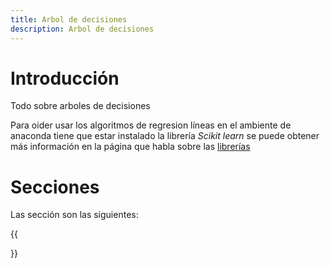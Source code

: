 ```yaml
---
title: Arbol de decisiones
description: Arbol de decisiones
---
```


# Introducción

Todo sobre arboles de decisiones

Para oider usar los algoritmos de regresion líneas en el ambiente de anaconda tiene que estar instalado la librería *Scikit learn* se puede obtener más información en la página que habla sobre las [librerías](/docs/python/machine_learning/librerias.md)

# Secciones

Las sección son las siguientes:

{{<section>}}